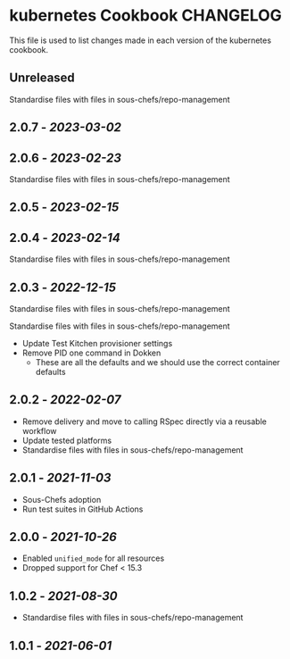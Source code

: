 # kubernetes Cookbook CHANGELOG

This file is used to list changes made in each version of the kubernetes cookbook.

## Unreleased

Standardise files with files in sous-chefs/repo-management

## 2.0.7 - *2023-03-02*

## 2.0.6 - *2023-02-23*

Standardise files with files in sous-chefs/repo-management

## 2.0.5 - *2023-02-15*

## 2.0.4 - *2023-02-14*

Standardise files with files in sous-chefs/repo-management

## 2.0.3 - *2022-12-15*

Standardise files with files in sous-chefs/repo-management

Standardise files with files in sous-chefs/repo-management

- Update Test Kitchen provisioner settings
- Remove PID one command in Dokken
   - These are all the defaults and we should use the correct container defaults

## 2.0.2 - *2022-02-07*

- Remove delivery and move to calling RSpec directly via a reusable workflow
- Update tested platforms
- Standardise files with files in sous-chefs/repo-management

## 2.0.1 - *2021-11-03*

- Sous-Chefs adoption
- Run test suites in GitHub Actions

## 2.0.0 - *2021-10-26*

- Enabled `unified_mode` for all resources
- Dropped support for Chef < 15.3

## 1.0.2 - *2021-08-30*

- Standardise files with files in sous-chefs/repo-management

## 1.0.1 - *2021-06-01*
